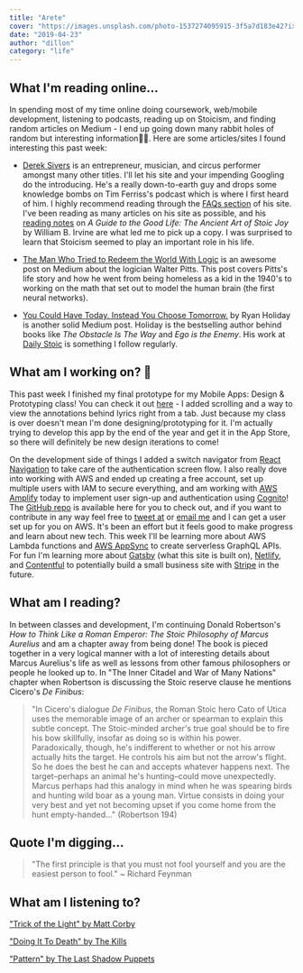 ```yaml
---
title: "Arete"
cover: "https://images.unsplash.com/photo-1537274095915-3f5a7d183e42?ixlib=rb-1.2.1&ixid=eyJhcHBfaWQiOjEyMDd9&auto=format&fit=crop&w=1047&q=80"
date: "2019-04-23"
author: "dillon"
category: "life"
---
```


## What I'm reading online...
In spending most of my time online doing coursework, web/mobile development, listening to podcasts, reading up on Stoicism, and finding random articles on Medium - I end up going down many rabbit holes of random but interesting information👨‍🚀. Here are some articles/sites I found interesting this past week:

* [Derek Sivers](https://sivers.org/) is an entrepreneur, musician, and circus performer amongst many other titles. I'll let his site and your impending Googling do the introducing. He's a really down-to-earth guy and drops some knowledge bombs on Tim Ferriss's podcast which is where I first heard of him. I highly recommend reading through the [FAQs section](https://sivers.org/faq) of his site. I've been reading as many articles on his site as possible, and his [reading notes](https://sivers.org/book/StoicJoy) on *A Guide to the Good Life: The Ancient Art of Stoic Joy* by William B. Irvine are what led me to pick up a copy. I was surprised to learn that Stoicism seemed to play an important role in his life.

* [The Man Who Tried to Redeem the World With Logic](https://medium.com/@NautilusMag/the-man-who-tried-to-redeem-the-world-with-logic-acb943e5d321) is an awesome post on Medium about the logician Walter Pitts. This post covers Pitts's life story and how he went from being homeless as a kid in the 1940's to working on the math that set out to model the human brain (the first neural networks).

* [You Could Have Today. Instead You Choose Tomorrow.](https://medium.com/s/story/you-could-have-today-instead-you-choose-tomorrow-4cb5ac429a5a) by Ryan Holiday is another solid Medium post. Holiday is the bestselling author behind books like *The Obstacle Is The Way* and *Ego is the Enemy*. His work at [Daily Stoic](https://dailystoic.com/) is something I follow regularly.

## What am I working on? 📱

This past week I finished my final prototype for my Mobile Apps: Design & Prototyping class! You can check it out [here](https://xd.adobe.com/view/f18a97f9-cf07-4bbe-4dc6-77cee660af36-87bb/) - I added scrolling and a way to view the annotations behind lyrics right from a tab. Just because my class is over doesn't mean I'm done designing/prototyping for it. I'm actually trying to develop this app by the end of the year and get it in the App Store, so there will definitely be new design iterations to come!

On the development side of things I added a switch navigator from [React Navigation](https://reactnavigation.org/en/) to take care of the authentication screen flow. I also really dove into working with AWS and ended up creating a free account, set up multiple users with IAM to secure everything, and am working with [AWS Amplify](https://aws-amplify.github.io/) today to implement user sign-up and authentication using [Cognito](https://aws.amazon.com/cognito/)! The [GitHub repo](https://github.com/dilloncoffman/PlayRight) is available here for you to check out, and if you want to contribute in any way feel free to [tweet at](https://twitter.com/_DillonCoffman_) or [email me](mailto:dillcoff@gmail.com) and I can get a user set up for you on AWS. It's been an effort but it feels good to make progress and learn about new tech. This week I'll be learning more about AWS Lambda functions and [AWS AppSync](https://aws.amazon.com/appsync/) to create serverless GraphQL APIs. For fun I'm learning more about [Gatsby](https://www.gatsbyjs.org/) (what this site is built on), [Netlify](https://www.netlify.com/), and [Contentful](https://www.contentful.com/) to potentially build a small business site with [Stripe](https://stripe.com/) in the future.

## What am I reading?

In between classes and development, I'm continuing Donald Robertson's *How to Think Like a Roman Emperor: The Stoic Philosophy of Marcus Aurelius* and am a chapter away from being done! The book is pieced together in a very logical manner with a lot of interesting details about Marcus Aurelius's life as well as lessons from other famous philosophers or people he looked up to. In "The Inner Citadel and War of Many Nations" chapter when Robertson is discussing the Stoic reserve clause he mentions Cicero's *De Finibus*:

> "In Cicero's dialogue *De Finibus*, the Roman Stoic hero Cato of Utica uses the memorable image of an archer or spearman to explain this subtle concept. The Stoic-minded archer's true goal should be to fire his bow skillfully, insofar as doing so is within his power. Paradoxically, though, he's indifferent to whether or not his arrow actually hits the target. He controls his aim but not the arrow's flight. So he does the best he can and accepts whatever happens next. The target–perhaps an animal he's hunting–could move unexpectedly. Marcus perhaps had this analogy in mind when he was spearing birds and hunting wild boar as a young man. Virtue consists in doing your very best and yet not becoming upset if you come home from the hunt empty-handed..." (Robertson 194)

## Quote I'm digging...
> "The first principle is that you must not fool yourself and you are the easiest person to fool." ~ Richard Feynman

## What am I listening to?

["Trick of the Light" by Matt Corby](https://www.youtube.com/watch?v=ECwGFSuY1nQ)

["Doing It To Death" by The Kills](https://www.youtube.com/watch?v=498zUzNGQxY)

["Pattern" by The Last Shadow Puppets](https://www.youtube.com/watch?v=zrppq-B_X7g)